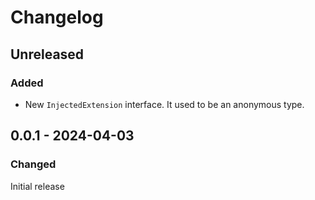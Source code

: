 # Changelog

## Unreleased

### Added

- New `InjectedExtension` interface. It used to be an anonymous type.

## 0.0.1 - 2024-04-03

### Changed

Initial release
